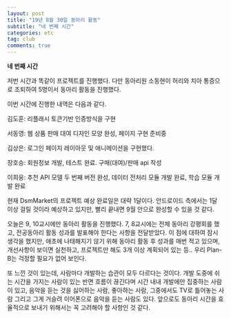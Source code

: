 ```yaml
---
layout: post
title: "19년 8월 30일 동아리 활동"
subtitle: "네 번째 시간"
categories: etc
tag: club
comments: true
---
```


**네 번째 시간**

저번 시간과 똑같이 프로젝트를 진행했다. 다만 동아리원 소동현이 허리와 치아 통증으로 조퇴하여 5명이서 동아리 활동을 진행했다.

이번 시간에 진행한 내역은 다음과 같다.

 김도훈: 리플래시 토큰기반 인증방식을 구현

 서동영: 웹 상품 판매 대여 디자인 모양 완성, 페이지 구현 준비중

 김상은: 로그인 페이지 레이아웃 및 애니메이션을 구현했다.

 장호승: 회원정보 개발, 테스트 완료. 구매(대여)/판매 api 작성

 이희웅: 추천 API 모델 두 번째 버전 완성, 데이터 전처리 모듈 개발 완료, 학습 모듈 개발 완료

현재 DsmMarket의 프로젝트 예상 완료일은 대략 1달이다. 안드로이드 측에서는 1달 이상 걸릴 것이라 예상하고 있지만, 빨리 끝내면 9월 안으로 완성할 수 있을 것 같다.

오늘은 9, 10교시에만 동아리 활동을 진행했다. 7, 8교시에는 전체 동아리 강평회를 했고, 전공동아리 활동 성과를 발표해야 한다는 사항을 전달받았다. 이 점에 대하여 잠시 생각을 했지만, 애초에 나태해지기 않기 위해 동아리 활동 후 성과를 매번 적고 있으며, 개선사항이 보이면 실천하고, 프로젝트만 해도 3개 이상 계획되어 있는 등.. 우리 Plan-B는 걱정할 필요가 없어 보인다.

또 느낀 것이 있는데, 사람마다 개발하는 습관이 모두 다르다는 것이다. 개발 도중에 쉬는 시간을 가지는 사람이 있는 반면 흐름이 끊긴다며 시간 내내 개발에만 집중하는 사람이 있고, 음악을 듣는 것을 싫어하는 사람, 좋아하는 사람, 그중에서도 TV로 틀어놓는 사람 그리고 그게 거슬려 이어폰으로 음악을 듣는 사람도 있다. 앞으로도 동아리 시간을 효율적으로 보내기 위해서는 꼭 고려해야 할 사항인 것 같다.